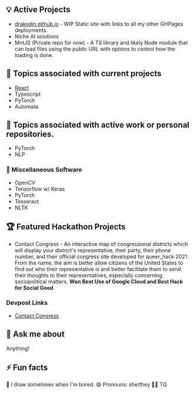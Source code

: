 ## 💡 Active Projects
* [drakodin.github.io](https://drakodin.github.io) - WIP Static site with links to all my other GHPages deployments.
* Niche AI solutions
* MntJS (Private repo for now) - A TS library and likely Node module that can load files using the public URL with options to control how the loading is done.

## 🌱 Topics associated with current projects
* [React](https://github.com/facebook/react)
* Typescript
* PyTorch
* Automata

## 🌱 Topics associated with active work or personal repositories.
* PyTorch
* NLP

### 🔧 Miscellaneous Software
* OpenCV
* Tensorflow w/ Keras
* PyTorch
* Tesseract
* NLTK

## 🏆 Featured Hackathon Projects
* Contact Congress - An interactive map of congressional districts which will display your district's representative, their party, their phone number, and their official congress site developed for queer_hack 2021. From the name, the aim is better allow citizens of the United States to find out who their representative is and better facilitate them to send their thoughts to their representatives, especially concerning sociopolitical matters. **Won Best Use of Google Cloud and Best Hack for Social Good**

### Devpost Links
- [Contact Congress](https://devpost.com/software/contact-congress)

## 💬 Ask me about
Anything!

## ⚡ Fun facts
🎨 I draw sometimes when I'm bored.
😄 Pronouns: she/they
🏳️‍🌈 TQ

<!--
**Drakodin/drakodin** is a ✨ _special_ ✨ repository because its `README.md` (this file) appears on your GitHub profile.

Here are some ideas to get you started:

- 🔭 I’m currently working on ...
- 🌱 I’m currently learning ...
- 👯 I’m looking to collaborate on ...
- 🤔 I’m looking for help with ...
- 💬 Ask me about ...
- 📫 How to reach me: ...
- ⚡ Fun fact: ...
-->
